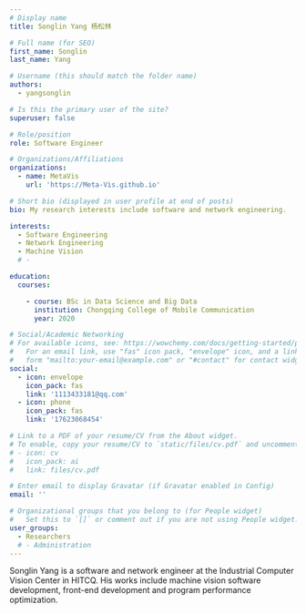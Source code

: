 ```yaml
---
# Display name
title: Songlin Yang 杨松林

# Full name (for SEO)
first_name: Songlin
last_name: Yang

# Username (this should match the folder name)
authors:
  - yangsonglin

# Is this the primary user of the site?
superuser: false

# Role/position
role: Software Engineer

# Organizations/Affiliations
organizations:
  - name: MetaVis
    url: 'https://Meta-Vis.github.io'

# Short bio (displayed in user profile at end of posts)
bio: My research interests include software and network engineering.

interests:
  - Software Engineering
  - Network Engineering
  - Machine Vision
  # - 

education:
  courses:

    - course: BSc in Data Science and Big Data
      institution: Chongqing College of Mobile Communication
      year: 2020

# Social/Academic Networking
# For available icons, see: https://wowchemy.com/docs/getting-started/page-builder/#icons
#   For an email link, use "fas" icon pack, "envelope" icon, and a link in the
#   form "mailto:your-email@example.com" or "#contact" for contact widget.
social:
  - icon: envelope
    icon_pack: fas
    link: '1113433181@qq.com'
  - icon: phone
    icon_pack: fas 
    link: '17623068454'

# Link to a PDF of your resume/CV from the About widget.
# To enable, copy your resume/CV to `static/files/cv.pdf` and uncomment the lines below.
# - icon: cv
#   icon_pack: ai
#   link: files/cv.pdf

# Enter email to display Gravatar (if Gravatar enabled in Config)
email: ''

# Organizational groups that you belong to (for People widget)
#   Set this to `[]` or comment out if you are not using People widget.
user_groups:
  - Researchers
  # - Administration
---
```


Songlin Yang is a software and network engineer at the Industrial Computer Vision Center in HITCQ. 
His works include machine vision software development, front-end development and program performance optimization.
